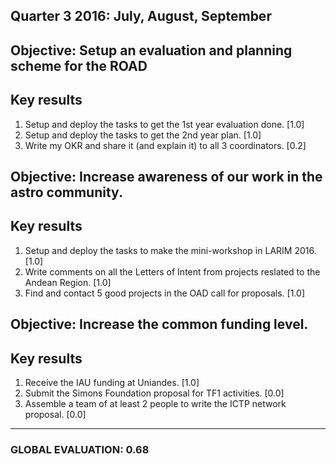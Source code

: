## Quarter 3 2016: July, August, September

## Objective: Setup an evaluation and planning scheme for the ROAD
## Key results
1. Setup and deploy the tasks to get the 1st year evaluation done. [1.0]
2. Setup and deploy the tasks to get the 2nd year plan. [1.0]
3. Write my OKR and share it (and explain it) to all 3 coordinators. [0.2]

## Objective: Increase awareness of our work in the astro community.
## Key results
1. Setup and deploy the tasks to make the mini-workshop in LARIM 2016. [1.0]
2. Write comments on all the Letters of Intent from projects reslated to the Andean Region. [1.0]
3. Find and contact 5 good projects in the OAD call for proposals. [1.0]

## Objective: Increase the common funding level.
## Key results
1. Receive the IAU funding at Uniandes. [1.0]
2. Submit the Simons Foundation proposal for TF1 activities. [0.0]
3. Assemble a team of at least 2 people to write the ICTP network proposal. [0.0]

------
### GLOBAL EVALUATION: 0.68




